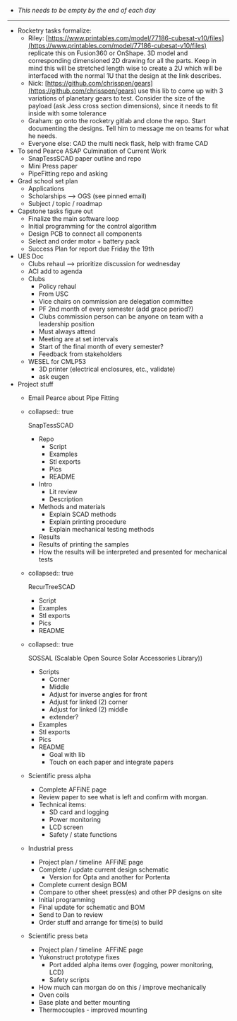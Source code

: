 - *This needs to be empty by the end of each day*
- ---
- Rocketry tasks formalize:
	- Riley: [https://www.printables.com/model/77186-cubesat-v10/files](https://www.printables.com/model/77186-cubesat-v10/files) replicate this on Fusion360 or OnShape. 3D model and corresponding dimensioned 2D drawing for all the parts. Keep in mind this will be stretched length wise to create a 2U which will be interfaced with the normal 1U that the design at the link describes.
	- Nick: [https://github.com/chrisspen/gears](https://github.com/chrisspen/gears) use this lib to come up with 3 variations of planetary gears to test. Consider the size of the payload (ask Jess cross section dimensions), since it needs to fit inside with some tolerance
	- Graham: go onto the rocketry gitlab and clone the repo. Start documenting the designs. Tell him to message me on teams for what he needs.
	- Everyone else: CAD the multi neck flask, help with frame CAD
- To send Pearce ASAP Culmination of Current Work
	- SnapTessSCAD paper outline and repo
	- Mini Press paper
	- PipeFitting repo and asking
- Grad school set plan
	- Applications
	- Scholarships --> OGS (see pinned email)
	- Subject / topic / roadmap
- Capstone tasks figure out
	- Finalize the main software loop
	- Initial programming for the control algorithm
	- Design PCB to connect all components
	- Select and order motor + battery pack
	- Success Plan for report due Friday the 19th
- UES Doc
	- Clubs rehaul --> prioritize discussion for wednesday
	- ACI add to agenda
	- Clubs
		- Policy rehaul
		- From USC
		- Vice chairs on commission are delegation committee
		- PF 2nd month of every semester (add grace period?)
		- Clubs commission person can be anyone on team with a leadership position
		- Must always attend
		- Meeting are at set intervals
		- Start of the final month of every semester?
		- Feedback from stakeholders
	- WESEL for CMLP53
		- 3D printer (electrical enclosures, etc., validate)
		- ask eugen
- Project stuff
	- Email Pearce about Pipe Fitting
	- collapsed:: true
	  
	  SnapTessSCAD
		- Repo
			- Script
			- Examples
			- Stl exports
			- Pics
			- README
		- Intro
			- Lit review
			- Description
		- Methods and materials
			- Explain SCAD methods
			- Explain printing procedure
			- Explain mechanical testing methods
		- Results
		- Results of printing the samples
		- How the results will be interpreted and presented for mechanical tests
	- collapsed:: true
	  
	  RecurTreeSCAD
		- Script
		- Examples
		- Stl exports
		- Pics
		- README
	- collapsed:: true
	  
	  SOSSAL (Scalable Open Source Solar Accessories Library))
		- Scripts
			- Corner
			- Middle
			- Adjust for inverse angles for front
			- Adjust for linked (2) corner
			- Adjust for linked (2) middle
			- extender?
		- Examples
		- Stl exports
		- Pics
		- README
			- Goal with lib
			- Touch on each paper and integrate papers
	- Scientific press alpha
		- Complete AFFiNE page
		- Review paper to see what is left and confirm with morgan.
		- Technical items:
			- SD card and logging
			- Power monitoring
			- LCD screen
			- Safety / state functions
	- Industrial press
		- Project plan / timeline  AFFiNE page
		- Complete / update current design schematic
			- Version for Opta and another for Portenta
		- Complete current design BOM
		- Compare to other sheet press(es) and other PP designs on site
		- Initial programming
		- Final update for schematic and BOM
		- Send to Dan to review
		- Order stuff and arrange for time(s) to build
	- Scientific press beta
		- Project plan / timeline  AFFiNE page
		- Yukonstruct prototype fixes
			- Port added alpha items over (logging, power monitoring, LCD)
			- Safety scripts
		- How much can morgan do on this / improve mechanically
		- Oven coils
		- Base plate and better mounting
		- Thermocouples - improved mounting